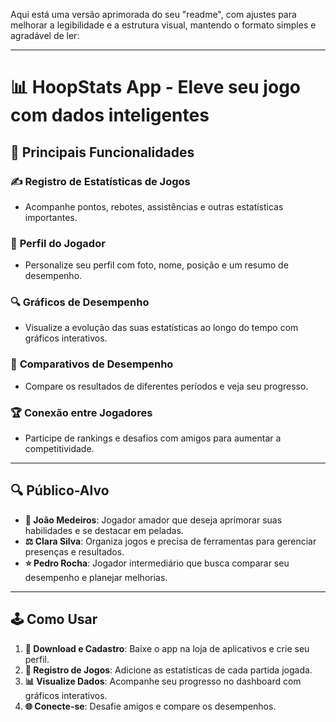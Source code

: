 Aqui está uma versão aprimorada do seu "readme", com ajustes para melhorar a legibilidade e a estrutura visual, mantendo o formato simples e agradável de ler:

---

# 📊 **HoopStats App** - Eleve seu jogo com dados inteligentes

## 🏀 **Principais Funcionalidades**

### ✍️ **Registro de Estatísticas de Jogos**
- Acompanhe pontos, rebotes, assistências e outras estatísticas importantes.

### 👤 **Perfil do Jogador**
- Personalize seu perfil com foto, nome, posição e um resumo de desempenho.

### 🔍 **Gráficos de Desempenho**
- Visualize a evolução das suas estatísticas ao longo do tempo com gráficos interativos.

### 🔄 **Comparativos de Desempenho**
- Compare os resultados de diferentes períodos e veja seu progresso.

### 🏆 **Conexão entre Jogadores**
- Participe de rankings e desafios com amigos para aumentar a competitividade.

---

## 🔍 **Público-Alvo**

- **🔰 João Medeiros**: Jogador amador que deseja aprimorar suas habilidades e se destacar em peladas.
- **⚖️ Clara Silva**: Organiza jogos e precisa de ferramentas para gerenciar presenças e resultados.
- **⭐ Pedro Rocha**: Jogador intermediário que busca comparar seu desempenho e planejar melhorias.

---

## 🕹️ **Como Usar**

1. **🔄 Download e Cadastro**: Baixe o app na loja de aplicativos e crie seu perfil.
2. **🔖 Registro de Jogos**: Adicione as estatísticas de cada partida jogada.
3. **📊 Visualize Dados**: Acompanhe seu progresso no dashboard com gráficos interativos.
4. **🌐 Conecte-se**: Desafie amigos e compare os desempenhos.


